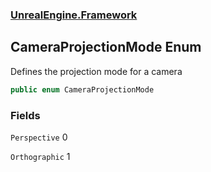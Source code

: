### [UnrealEngine.Framework](./UnrealEngine-Framework.md 'UnrealEngine.Framework')
## CameraProjectionMode Enum
Defines the projection mode for a camera  
```csharp
public enum CameraProjectionMode
```
### Fields
<a name='UnrealEngine-Framework-CameraProjectionMode-Perspective'></a>
`Perspective` 0  
  
  
<a name='UnrealEngine-Framework-CameraProjectionMode-Orthographic'></a>
`Orthographic` 1  
  
  
